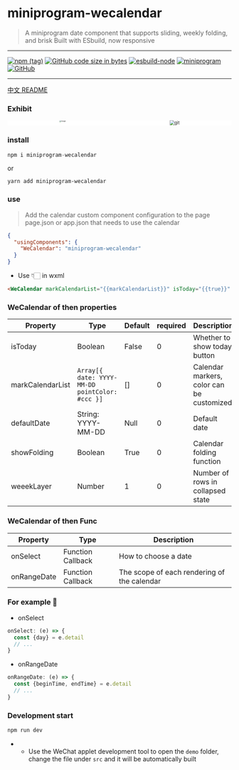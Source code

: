 # miniprogram-wecalendar

> A miniprogram date component that supports sliding, weekly folding, and brisk
> Built with ESbuild, now responsive

---

[![npm (tag)](https://img.shields.io/npm/v/miniprogram-wecalendar)](https://www.npmjs.com/package/miniprogram-wecalendar) 
[![GitHub code size in bytes](https://img.shields.io/github/languages/code-size/ruoduan-hub/miniprogram-wecalendar)](https://github.com/ruoduan-hub/miniprogram-wecalendar)
[![esbuild-node](https://img.shields.io/badge/Node18-Esbuild-blue)](https://github.com/ruoduan-hub/miniprogram-wecalendar)
[![miniprogram](https://img.shields.io/badge/Component-miniprogram-blue)](https://github.com/ruoduan-hub/miniprogram-wecalendar)
[![GitHub](https://img.shields.io/badge/license-Anti%20996-blue)](https://github.com/ruoduan-hub/miniprogram-wecalendar)

---

[中文 README](README-zh_CN.md)

### Exhibit

<div style="display: flex; justify-content: space-around;background: #fff">
  <img src="https://s2.loli.net/2023/04/19/u7owCD6U9pAiLxf.png" alt="image" style="zoom: 25%;" />
  <img src="https://s2.loli.net/2023/04/19/HaL4mwgMDou5fyK.gif" alt="git" style="zoom:67%;" />
</div>

### install

```js
npm i miniprogram-wecalendar
```

or

```
yarn add miniprogram-wecalendar
```

### use

> Add the calendar custom component configuration to the page page.json or app.json that needs to use the calendar

```json
{
  "usingComponents": {
    "WeCalendar": "miniprogram-wecalendar"
  }
}
```

- Use 👇🏻 in wxml

```html
<WeCalendar markCalendarList="{{markCalendarList}}" isToday="{{true}}" bind:onRangeDate="onRangeDate" bind:onSelect="onSelect" />
```

### WeCalendar of then properties

| Property         | Type                                           | Default | required | Description                               |
| ---------------- | ---------------------------------------------- | ------- | -------- | ----------------------------------------- |
| isToday          | Boolean                                        | False   | 0        | Whether to show today button              |
| markCalendarList | `Array[{ date: YYYY-MM-DD pointColor: #ccc }]` | []      | 0        | Calendar markers, color can be customized |
| defaultDate      | String:  YYYY-MM-DD                            | Null    | 0        | Default date                              |
| showFolding      | Boolean                                        | True    | 0        | Calendar folding function                 |
| weeekLayer       | Number                                         | 1       | 0        | Number of rows in collapsed state         |

### WeCalendar of then Func

| Property    | Type              | Description                                 |
| ----------- | ----------------- | ------------------------------------------- |
| onSelect    | Function Callback | How to choose a date                        |
| onRangeDate | Function Callback | The scope of each rendering of the calendar |

### For example 🌰

- onSelect

```js
onSelect: (e) => {
  const {day} = e.detail
  // ...
}
```

- onRangeDate

```js
onRangeDate: (e) => {
  const {beginTime, endTime} = e.detail
  // ...
}
```

### Development start

```js
npm run dev
```

- - Use the WeChat applet development tool to open the `demo` folder, change the file under `src` and it will be automatically built
